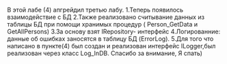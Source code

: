 В этой лабе (4) апгрейдил третью лабу.
1.Теперь появилось взаимодействие  с БД
2.Также реализовано считывание данных из таблицы БД при помощи хранимых процедур ( Person_GetData и  GetAllPersons)
3.За основу взят  IRepository- интерфейс
4.Логированние: данные об ошибках заносятся в таблицу БД (ErrorLog).
5.Для того что написано в пункте(4) был создан и реализован интерфейс ILogger,был реализован через класс  Log_InDB.
Спасибо за внимание, Я спать)
